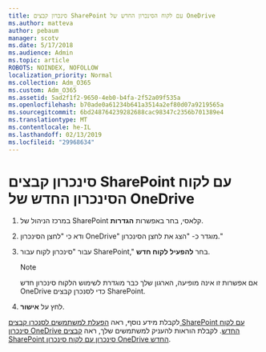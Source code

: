 ```yaml
---
title: סינכרון קבצים SharePoint עם לקוח הסינכרון החדש של OneDrive
ms.author: matteva
author: pebaum
manager: scotv
ms.date: 5/17/2018
ms.audience: Admin
ms.topic: article
ROBOTS: NOINDEX, NOFOLLOW
localization_priority: Normal
ms.collection: Adm_O365
ms.custom: Adm_O365
ms.assetid: 5ad2f1f2-9650-4eb0-b4fa-2f52a09f535a
ms.openlocfilehash: b70ade0a61234b641a3514a2ef80d07a9219565a
ms.sourcegitcommit: 6bd248764239282688cac98347c2356b701389e4
ms.translationtype: MT
ms.contentlocale: he-IL
ms.lasthandoff: 02/13/2019
ms.locfileid: "29968634"
---
```

# <a name="sync-sharepoint-files-with-the-new-onedrive-sync-client"></a>סינכרון קבצים SharePoint עם לקוח הסינכרון החדש של OneDrive

1. במרכז הניהול של SharePoint קלאסי, בחר באפשרות **הגדרות**.
    
2. ודא כי "לחצן הסינכרון OneDrive" מוגדר כ- "הצג את לחצן הסינכרון."
    
3. עבור "סינכרון לקוח עבור SharePoint," בחר **להפעיל לקוח חדש**.
    
    > [!NOTE]
    > אם אפשרות זו אינה מופיעה, הארגון שלך כבר מוגדרת לשימוש הלקוח סינכרון חדש OneDrive כדי לסנכרן קבצים SharePoint. 
  
4. לחץ על **אישור**.
    
לקבלת מידע נוסף, ראה [הפעלת למשתמשים לסנכרן קבצים SharePoint עם לקוח סינכרון OneDrive החדש](https://go.microsoft.com/fwlink/?linkid=866433). לקבלת הוראות להעניק למשתמשים שלך, ראה [קבצים SharePoint סינכרון עם לקוח סינכרון OneDrive החדש](https://go.microsoft.com/fwlink/?linkid=866427).
  


